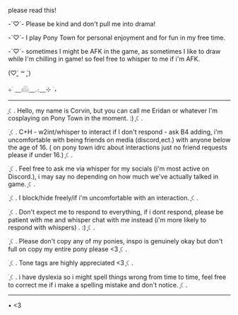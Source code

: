 please read this! 

-`♡´- Please be kind and don't pull me into drama! 

-`♡´- I play Pony Town for personal enjoyment and for fun in my free time. 

-`♡´- sometimes I might be AFK in the game, as sometimes I like to draw while I'm chilling in game! so feel free to whisper to me if i'm AFK. 

(♡ˊ͈ ꒳ ˋ͈) 

⊹ ࣪ ﹏𓊝﹏𓂁﹏⊹ ࣪ ˖ 
- --------------------------------------------------------------------------------------------------
ִֶָ☾. Hello, my name is Corvin, but you can call me Eridan or whatever I'm cosplaying on Pony Town in the moment. :) ִֶָ☾. 

࣪ ִֶָ☾. C+H - w2int/whisper to interact if I don't respond - ask B4 adding, i'm uncomfortable with being friends on media (discord,ect.) with anyone below the age of 16. ( on pony town idrc about interactions just no friend requests please if under 16.) ִֶָ☾.

࣪ ִֶָ☾. Feel free to ask me via whisper for my socials (i'm most active on Discord.), i may say no depending on how much we've actually talked in game. ִֶָ☾. 

࣪ ִֶָ☾. ࣪I block/hide freely/if i'm uncomfortable with an interaction. ִֶָ☾. 

࣪ ִֶָ☾. ࣪Don't expect me to respond to everything, if i dont respond, please be patient with me and whisper chat with me instead (i'm more likely to respond with whispers) . :) ִֶָ☾. 

࣪ ִֶָ☾. ࣪Please don't copy any of my ponies, inspo is genuinely okay but don't full on copy my entire pony please <3 ִֶָ☾. 

࣪ ִֶָ☾. Tone tags are highly appreciated <3 ִֶָ☾. 

࣪ ִֶָ☾. i have dyslexia so i might spell things wrong from time to time, feel free to correct me if i make a spelling mistake and don't notice. ִֶָ☾. 

- --------------------------------------------------------------------------------------------------
•  <3  

